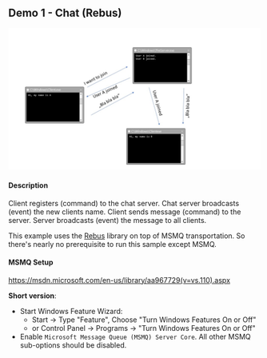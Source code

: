 ## Demo 1 - Chat (Rebus)

![overview](sample.jpg)

#### Description
Client registers (command) to the chat server. Chat server broadcasts (event) the new clients name.
Client sends message (command) to the server. Server broadcasts (event) the message to all clients.

This example uses the [Rebus](https://github.com/rebus-org/Rebus) library on top of MSMQ transportation.
So there's nearly no prerequisite to run this sample except MSMQ.

#### MSMQ Setup
https://msdn.microsoft.com/en-us/library/aa967729(v=vs.110).aspx

__Short version__:
* Start Windows Feature Wizard:
  * Start -> Type "Feature", Choose "Turn Windows Features On or Off"
  * or Control Panel -> Programs -> "Turn Windows Features On or Off"
* Enable `Microsoft Message Queue (MSMQ) Server Core`. All other MSMQ sub-options should be disabled.
